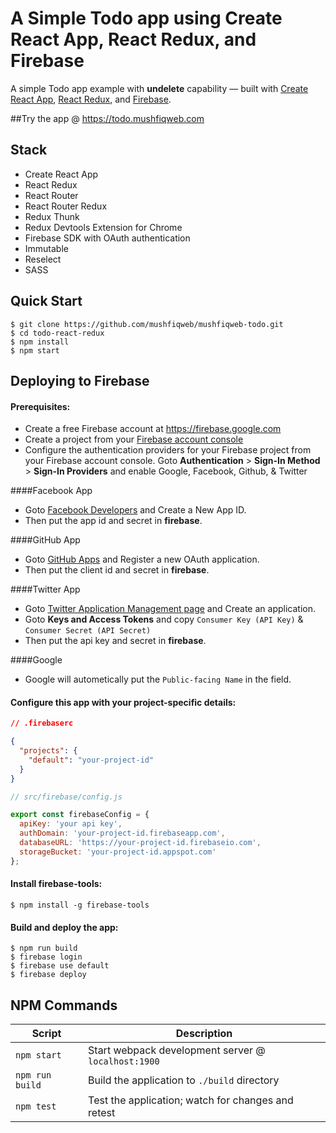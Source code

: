 
# A Simple Todo app using Create React App, React Redux, and Firebase
A simple Todo app example with **undelete** capability — built with [Create React App](https://github.com/facebookincubator/create-react-app), [React Redux](https://github.com/reactjs/react-redux), and [Firebase](https://firebase.google.com/).

##Try the app @ https://todo.mushfiqweb.com 


## Stack

- Create React App
- React Redux
- React Router
- React Router Redux
- Redux Thunk
- Redux Devtools Extension for Chrome
- Firebase SDK with OAuth authentication
- Immutable
- Reselect
- SASS


Quick Start
-----------

```shell
$ git clone https://github.com/mushfiqweb/mushfiqweb-todo.git
$ cd todo-react-redux
$ npm install
$ npm start
```

## Deploying to Firebase
#### Prerequisites:
- Create a free Firebase account at https://firebase.google.com
- Create a project from your [Firebase account console](https://console.firebase.google.com)
- Configure the authentication providers for your Firebase project from your Firebase account console. Goto **Authentication** > **Sign-In Method** > **Sign-In Providers** and enable Google, Facebook, Github, & Twitter

####Facebook App
- Goto [Facebook Developers](https://developers.facebook.com/) and Create a New App ID. 
- Then put the app id and secret in **firebase**.

####GitHub App 
- Goto [GitHub Apps](https://github.com/settings/applications/new) and Register a new OAuth application. 
- Then put the client id and secret in **firebase**.

####Twitter App 
- Goto [Twitter Application Management page](https://apps.twitter.com/) and Create an application. 
- Goto **Keys and Access Tokens** and copy `Consumer Key (API Key)` & `Consumer Secret (API Secret)`
- Then put the api key and secret in **firebase**.

####Google
- Google will autometically put the `Public-facing Name` in the field.







#### Configure this app with your project-specific details:
```json
// .firebaserc

{
  "projects": {
    "default": "your-project-id"
  }
}
```

```javascript
// src/firebase/config.js

export const firebaseConfig = {
  apiKey: 'your api key',
  authDomain: 'your-project-id.firebaseapp.com',
  databaseURL: 'https://your-project-id.firebaseio.com',
  storageBucket: 'your-project-id.appspot.com'
};
```

#### Install firebase-tools:
```shell
$ npm install -g firebase-tools
```

#### Build and deploy the app:
```shell
$ npm run build
$ firebase login
$ firebase use default
$ firebase deploy
```


## NPM Commands

|Script|Description|
|---|---|
|`npm start`|Start webpack development server @ `localhost:1900`|
|`npm run build`|Build the application to `./build` directory|
|`npm test`|Test the application; watch for changes and retest|
